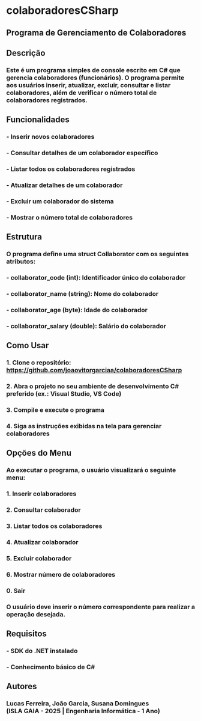 <h1>colaboradoresCSharp</h1>

<h2>Programa de Gerenciamento de Colaboradores</h2>

<h2>Descrição</h2>
<h3>
    Este é um programa simples de console escrito em C# que gerencia colaboradores 
    (funcionários). O programa permite aos usuários inserir, atualizar, excluir, 
    consultar e listar colaboradores, além de verificar o número total de colaboradores 
    registrados.
</h3>

<h2>Funcionalidades</h2>
<h3>- Inserir novos colaboradores</h3>
<h3>- Consultar detalhes de um colaborador específico</h3>
<h3>- Listar todos os colaboradores registrados</h3>
<h3>- Atualizar detalhes de um colaborador</h3>
<h3>- Excluir um colaborador do sistema</h3>
<h3>- Mostrar o número total de colaboradores</h3>

<h2>Estrutura</h2>
<h3>
    O programa define uma struct Collaborator com os seguintes atributos:
</h3>
<h3>- collaborator_code (int): Identificador único do colaborador</h3>
<h3>- collaborator_name (string): Nome do colaborador</h3>
<h3>- collaborator_age (byte): Idade do colaborador</h3>
<h3>- collaborator_salary (double): Salário do colaborador</h3>

<h2>Como Usar</h2>
<h3>1. Clone o repositório: 
    <a href="https://github.com/joaovitorgarciaa/colaboradoresCSharp">
        https://github.com/joaovitorgarciaa/colaboradoresCSharp
    </a>
</h3>
<h3>2. Abra o projeto no seu ambiente de desenvolvimento C# preferido 
    (ex.: Visual Studio, VS Code)
</h3>
<h3>3. Compile e execute o programa</h3>
<h3>4. Siga as instruções exibidas na tela para gerenciar colaboradores</h3>

<h2>Opções do Menu</h2>
<h3>
    Ao executar o programa, o usuário visualizará o seguinte menu:
</h3>

<h3>1. Inserir colaboradores</h3>
<h3>2. Consultar colaborador</h3>
<h3>3. Listar todos os colaboradores</h3>
<h3>4. Atualizar colaborador</h3>
<h3>5. Excluir colaborador</h3>
<h3>6. Mostrar número de colaboradores</h3>
<h3>0. Sair</h3>

<h3>
    O usuário deve inserir o número correspondente para realizar a operação desejada.
</h3>

<h2>Requisitos</h2>
<h3>- SDK do .NET instalado</h3>
<h3>- Conhecimento básico de C#</h3>

<h2>Autores</h2>
<h3>
    Lucas Ferreira, João Garcia, Susana Domingues
    <br>(ISLA GAIA - 2025 | Engenharia Informática - 1 Ano)
</h3>
